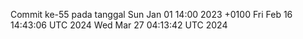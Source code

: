 Commit ke-55 pada tanggal Sun Jan 01 14:00 2023 +0100
Fri Feb 16 14:43:06 UTC 2024
Wed Mar 27 04:13:42 UTC 2024
